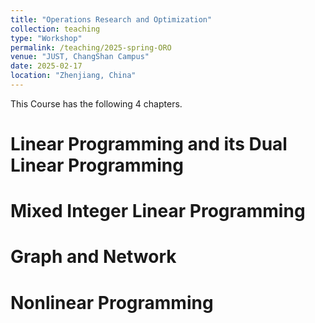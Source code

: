 ```yaml
---
title: "Operations Research and Optimization"
collection: teaching
type: "Workshop"
permalink: /teaching/2025-spring-ORO
venue: "JUST, ChangShan Campus"
date: 2025-02-17
location: "Zhenjiang, China"
---
```


This Course has the following 4 chapters.

Linear Programming and its Dual Linear Programming
======

Mixed Integer Linear Programming
======

Graph and Network
======

Nonlinear Programming
======
